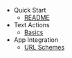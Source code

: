- Quick Start
  - [README](README.md)
- Text Actions
  - [Basics](actions/basics.md)
- App Integration
  - [URL Schemes](integration/url-schemes.md)